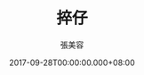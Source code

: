 ---
issue: 243
title: 捽仔
author: 張美容
language: 海陸
date: 2017-09-28T00:00:00.000+08:00
topic: 抒懷
difficulty: 2
wikidata: Q98096114
wikidata_link: https://www.wikidata.org/wiki/Q98096114
---